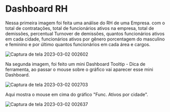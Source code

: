 # Dashboard RH

Nessa primeira imagem foi feita uma análise do RH de uma Empresa. com o total de contratações, total de funcionários ativos na empresa, total de demissões, percentual Turnover de demissões, quantos funcionários ativos em cada cidade, funcionários ativos por gênero porcentagem do masculino e feminino e por último quantos funcionários em cada área e cargos.

![Captura de tela 2023-03-02 002602](https://user-images.githubusercontent.com/113316157/222323589-6a08ebd0-606f-4053-bfc4-569fa0d931f1.png)

Na segunda imagem, foi feito um mini Dashboard Tooltip - Dica de ferramenta, ao passar o mouse sobre o gráfico vai aparecer esse mini Dashboard.

![Captura de tela 2023-03-02 002703](https://user-images.githubusercontent.com/113316157/222323585-b6052f27-c56d-43ac-8133-a97442efd40f.png)

Aqui mostra o mouse em cima do gráfico "Func. Ativos por cidade".

![Captura de tela 2023-03-02 002637](https://user-images.githubusercontent.com/113316157/222323592-1db9f0c5-2826-4f2c-b1a5-2a197c799a8e.png)

